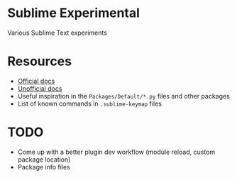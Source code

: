 # Sublime Experimental
Various Sublime Text experiments

# Resources
- [Official docs](http://www.sublimetext.com/docs/2/)
- [Unofficial docs](http://docs.sublimetext.info/en/latest/reference/reference.html)
- Useful inspiration in the `Packages/Default/*.py` files and other packages
- List of known commands in `.sublime-keymap` files

# TODO
- Come up with a better plugin dev workflow (module reload, custom package location)
- Package info files
